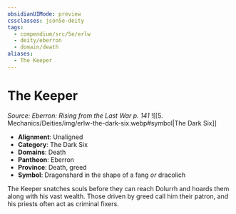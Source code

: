 ```yaml
---
obsidianUIMode: preview
cssclasses: json5e-deity
tags:
  - compendium/src/5e/erlw
  - deity/eberron
  - domain/death
aliases:
  - The Keeper
---
```

# The Keeper
*Source: Eberron: Rising from the Last War p. 141* 
![[5. Mechanics/Deities/img/erlw-the-dark-six.webp#symbol\|The Dark Six]]

- **Alignment**: Unaligned
- **Category**: The Dark Six
- **Domains**: Death
- **Pantheon**: Eberron
- **Province**: Death, greed
- **Symbol**: Dragonshard in the shape of a fang *or* dracolich

The Keeper snatches souls before they can reach Dolurrh and hoards them along with his vast wealth. Those driven by greed call him their patron, and his priests often act as criminal fixers.
